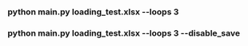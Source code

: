 ### python main.py loading_test.xlsx --loops 3

### python main.py loading_test.xlsx --loops 3 --disable_save
